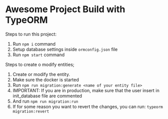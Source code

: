 # Awesome Project Build with TypeORM

Steps to run this project:

1. Run `npm i` command
2. Setup database settings inside `ormconfig.json` file
3. Run `npm start` command

Steps to create o modify entities;

1. Create or modify the entity.
2. Make sure the docker is started
3. Run `npm run migration:generate <name of your entity file>`
4. IMPORTANT: If you are in production, make sure that the user insert in init_database file are commented
5. And run `npm run migration:run`
6. If for some reason you want to revert the changes, you can run: `typeorm migration:revert`